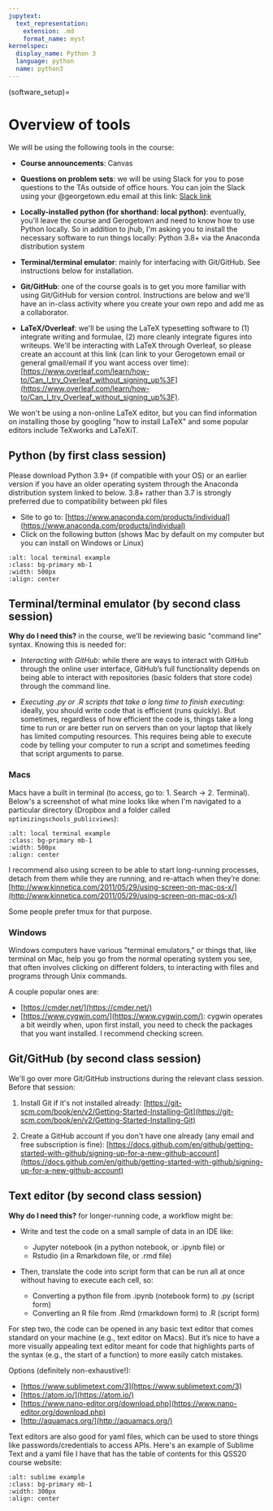 ```yaml
---
jupytext:
  text_representation:
    extension: .md
    format_name: myst
kernelspec:
  display_name: Python 3
  language: python
  name: python3
---
```


(software_setup)=

# Overview of tools

We will be using the following tools in the course:

- **Course announcements**: Canvas

- **Questions on problem sets**: we will be using Slack for you to pose questions to the TAs outside of office hours. You can join the Slack using your @georgetown.edu email at this link: [Slack link](https://join.slack.com/t/ppol564datasc-sgo8936/shared_invite/zt-1e22ol7s6-_HQgOhIi6HpNo4x3JUo_Fw)
    
- **Locally-installed python (for shorthand: local python)**: eventually, you'll leave the course and Gerogetown and need to know how to use Python locally. So in addition to jhub, I'm asking you to install the necessary software to run things locally: Python 3.8+ via the Anaconda distribution system

- **Terminal/terminal emulator**: mainly for interfacing with Git/GitHub. See instructions below for installation.

- **Git/GitHub**: one of the course goals is to get you more familiar with using Git/GitHub for version control. Instructions are below and we'll have an in-class activity where you create your own repo and add me as a collaborator. 

- **LaTeX/Overleaf**: we'll be using the LaTeX typesetting software to (1) integrate writing and formulae, (2) more cleanly integrate figures into writeups. We'll be interacting with LaTeX through Overleaf, so please create an account at this link (can link to your Gerogetown email or general gmail/email if you want access over time): [https://www.overleaf.com/learn/how-to/Can_I_try_Overleaf_without_signing_up%3F](https://www.overleaf.com/learn/how-to/Can_I_try_Overleaf_without_signing_up%3F). 

We won't be using a non-online LaTeX editor, but you can find information on installing those by googling "how to install LaTeX" and some popular editors include TeXworks and LaTeXiT.


## Python (by first class session)

Please download Python 3.9+ (if compatible with your OS) or an earlier version if you have an older operating system through the Anaconda distribution system linked to below. 3.8+ rather than 3.7 is strongly preferred due to compatibility between pkl files

- Site to go to: [https://www.anaconda.com/products/individual](https://www.anaconda.com/products/individual)
- Click on the following button (shows Mac by default on my computer but you can install on Windows or Linux)

```{image} ../images/anaconda_downloadlink.png
:alt: local terminal example
:class: bg-primary mb-1
:width: 500px
:align: center
```

## Terminal/terminal emulator (by second class session)


**Why do I need this?** in the course, we’ll be reviewing basic "command line" syntax. Knowing this is needed for:

- *Interacting with GitHub*: while there are ways to interact with GitHub through the online user interface, GitHub’s full functionality depends on being able to interact with repositories (basic folders that store code) through the command line.

-  *Executing .py or .R scripts that take a long time to finish executing*: ideally, you should write code that is efficient (runs quickly). But sometimes, regardless of how efficient the code is, things take a long time to run or are better run on servers than on your laptop that likely has limited computing resources. This requires being able to execute code by telling your computer to run a script and sometimes feeding that script arguments to parse.

### Macs

Macs have a built in terminal (to access, go to: 1. Search -> 2. Terminal). Below's a screenshot of what mine looks like when I'm navigated to a particular directory (Dropbox and a folder called `optimizingschools_publicviews`):

```{image} ../images/local_terminal.png
:alt: local terminal example
:class: bg-primary mb-1
:width: 500px
:align: center
```


I recommend also using screen to be able to start long-running processes, detach from them while they are running, and re-attach when they’re done: [http://www.kinnetica.com/2011/05/29/using-screen-on-mac-os-x/](http://www.kinnetica.com/2011/05/29/using-screen-on-mac-os-x/)

Some people prefer tmux for that purpose.


### Windows

Windows computers have various "terminal emulators," or things that, like terminal on Mac, help you go from the normal operating system you see, that often involves clicking on different folders, to interacting with files and programs through Unix commands. 

A couple popular ones are:

- [https://cmder.net/](https://cmder.net/)
- [https://www.cygwin.com/](https://www.cygwin.com/): cygwin operates a bit weirdly when, upon first install, you need to check the packages that you want installed. I recommend checking screen.


## Git/GitHub (by second class session)

We'll go over more Git/GitHub instructions during the relevant class session. Before that session:

1. Install Git if it's not installed already: [https://git-scm.com/book/en/v2/Getting-Started-Installing-Git](https://git-scm.com/book/en/v2/Getting-Started-Installing-Git)

2. Create a GitHub account if you don't have one already (any email and free subscription is fine): [https://docs.github.com/en/github/getting-started-with-github/signing-up-for-a-new-github-account](https://docs.github.com/en/github/getting-started-with-github/signing-up-for-a-new-github-account)

## Text editor (by second class session)

**Why do I need this?** for longer-running code, a workflow might be:

- Write and test the code on a small sample of data in an IDE like:
    - Jupyter notebook (in a python notebook, or .ipynb file) or
    -  Rstudio (in a Rmarkdown file, or .rmd file)

- Then, translate the code into script form that can be run all at once without having to execute each cell, so:

    - Converting a python file from .ipynb (notebook form) to .py (script form)
    - Converting an R file from .Rmd (rmarkdown form) to .R (script form)

For step two, the code can be opened in any basic text editor that comes standard on your machine (e.g., text editor on Macs). But it’s nice to have a more visually appealing text editor meant for code that highlights parts of the syntax (e.g., the start of a function) to more easily catch mistakes.

Options (definitely non-exhaustive!):

- [https://www.sublimetext.com/3](https://www.sublimetext.com/3)
- [https://atom.io/](https://atom.io/)
- [https://www.nano-editor.org/download.php](https://www.nano-editor.org/download.php)
- [http://aquamacs.org/](http://aquamacs.org/)

Text editors are also good for yaml files, which can be used to store things like passwords/credentials to access APIs. Here's an example of Sublime Text and a yaml file I have that has the table of contents for this QSS20 course website:

```{image} ../images/sublime_example.png
:alt: sublime example
:class: bg-primary mb-1
:width: 300px
:align: center
```



